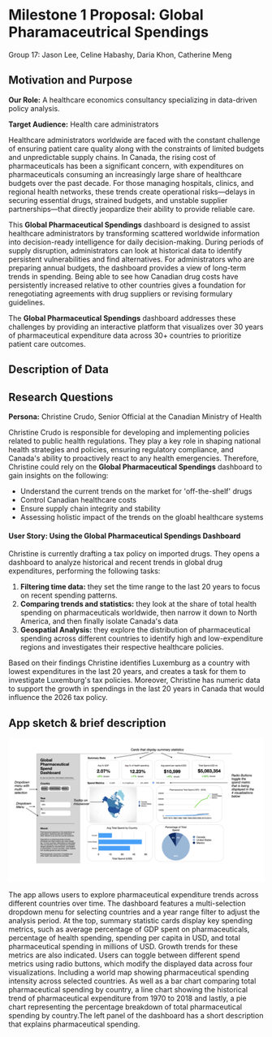 # Milestone 1 Proposal: Global Pharamaceutrical Spendings

Group 17: Jason Lee, Celine Habashy, Daria Khon, Catherine Meng

## Motivation and Purpose

**Our Role:** A healthcare economics consultancy specializing in data-driven policy analysis.

**Target Audience:** Health care administrators

Healthcare administrators worldwide are faced with the constant challenge of ensuring patient care quality along with the constraints of limited budgets and unpredictable supply chains. In Canada, the rising cost of pharmaceuticals has been a significant concern, with expenditures on pharmaceuticals consuming an increasingly large share of healthcare budgets over the past decade. For those managing hospitals, clinics, and regional health networks, these trends create operational risks—delays in securing essential drugs, strained budgets, and unstable supplier partnerships—that directly jeopardize their ability to provide reliable care.

This **Global Pharmaceutical Spendings** dashboard is designed to assist healthcare administrators by transforming scattered worldwide information into decision-ready intelligence for daily decision-making. During periods of supply disruption, administrators can look at historical data to identify persistent vulnerabilities and find alternatives. For administrators who are preparing annual budgets, the dashboard provides a view of long-term trends in spending. Being able to see how Canadian drug costs have persistently increased relative to other countries gives a foundation for renegotiating agreements with drug suppliers or revising formulary guidelines.

The **Global Pharmaceutical Spendings** dashboard addresses these challenges by providing an interactive platform that visualizes over 30 years of pharmaceutical expenditure data across 30+ countries to prioritize patient care outcomes. 


## Description of Data


## Research Questions

**Persona:** Christine Crudo, Senior Official at the Canadian Ministry of Health

Christine Crudo is responsible for developing and implementing policies related to public health regulations. They play a key role in shaping national health strategies and policies, ensuring regulatory compliance, and Canada's ability to proactively react to any health emergencies. Therefore, Christine could rely on the **Global Pharmaceutical Spendings** dashboard to gain insights on the following:
- Understand the current trends on the market for 'off-the-shelf' drugs
- Control Canadian healthcare costs
- Ensure supply chain integrity and stability
- Assessing holistic impact of the trends on the gloabl healthcare systems

#### User Story: Using the Global Pharmaceutical Spendings Dashboard

Christine is currently drafting a tax policy on imported drugs. They opens a dashboard to analyze historical and recent trends in global drug expenditures, performing the following tasks: 
1. **Filtering time data:** they set the time range to the last 20 years to focus on recent spending patterns.
2. **Comparing trends and statistics:** they look at the share of total health spending on pharmaceuticals worldwide, then narrow it down to North America, and then finally isolate Canada's data
3. **Geospatial Analysis:** they explore the distribution of pharmaceutical spending across different countries to identify high and low-expenditure regions and investigates their respective healthcare policies.

Based on their findings Christine identifies Luxemburg as a country with lowest expenditures in the last 20 years, and creates a task for them to investigate Luxemburg's tax policies. Moreover, Christine has numeric data to support the growth in spendings in the last 20 years in Canada that would influence the 2026 tax policy.

## App sketch & brief description

![Global Pharmaceutical Spendings Dashboard Sketch](img/sketch.png)

The app allows users to explore pharmaceutical expenditure trends across different countries over time. The dashboard features a multi-selection dropdown menu for selecting countries and a year range filter to adjust the analysis period. At the top, summary statistic cards display key spending metrics, such as average percentage of GDP spent on pharmaceuticals, percentage of health spending, spending per capita in USD, and total pharmaceutical spending in millions of USD. Growth trends for these metrics are also indicated. Users can toggle between different spend metrics using radio buttons, which modify the displayed data across four visualizations. Including a world map showing pharmaceutical spending intensity across selected countries. As well as a bar chart comparing total pharmaceutical spending by country, a line chart showing the historical trend of pharmaceutical expenditure from 1970 to 2018 and lastly, a pie chart representing the percentage breakdown of total pharmaceutical spending by country.The left panel of the dashboard has a short description that explains pharmaceutical spending. 

